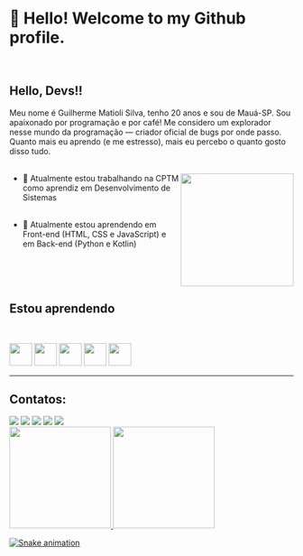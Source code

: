 # 👋 Hello! Welcome to my Github profile.
</br>


## Hello, Devs!!

Meu nome é Guilherme Matioli Silva, tenho 20 anos e sou de Mauá-SP. Sou apaixonado por programação e por café! Me considero um explorador nesse mundo da programação — criador oficial de bugs por onde passo. Quanto mais eu aprendo (e me estresso), mais eu percebo o quanto gosto disso tudo.
</br>
</br>

 <img width="200px" align="right" src="https://i.ibb.co/JRRnkNZr/octocat-1754331032363.png" width="200" heigh="200">


 
- 🔭 Atualmente estou trabalhando na CPTM como aprendiz em Desenvolvimento de Sistemas
  </br>
  </br>
  
- 🌱 Atualmente estou aprendendo em Front-end (HTML, CSS e JavaScript) e em Back-end (Python e Kotlin)
  </br>
  </br>
  
  
  </br>
  </br>
  
## Estou aprendendo
  </br>
  
  <img loading="lazy" src="https://cdn.jsdelivr.net/gh/devicons/devicon@latest/icons/html5/html5-original.svg" width="40" height="40"/> <img loading="lazy" src="https://cdn.jsdelivr.net/gh/devicons/devicon@latest/icons/css3/css3-original.svg" width="40" height="40"/> <img loading="lazy" src="https://cdn.jsdelivr.net/gh/devicons/devicon@latest/icons/javascript/javascript-original.svg" width="40" height="40" />  <img loading="lazy" src="https://cdn.jsdelivr.net/gh/devicons/devicon@latest/icons/python/python-original.svg" width="40" height="40" /> <img loading="lazy" src="https://cdn.jsdelivr.net/gh/devicons/devicon@latest/icons/kotlin/kotlin-original.svg" width="40" height="40" />
          

  ---

## Contatos:
<div>
<a href="https://www.youtube.com/@RunawayGuiga" target="_blank"><img loading="lazy" src="https://img.shields.io/badge/YouTube-FF0000?style=for-the-badge&logo=youtube&logoColor=white" target="_blank"></a>
<a href="https://instagram.com/_gmatioli" target="_blank"><img loading="lazy" src="https://img.shields.io/badge/-Instagram-%23E4405F?style=for-the-badge&logo=instagram&logoColor=white" target="_blank"></a>
<a href="https://www.twitch.tv/RunawayGuiga" target="_blank"><img loading="lazy" src="https://img.shields.io/badge/Twitch-9146FF?style=for-the-badge&logo=twitch&logoColor=white" target="_blank"></a>
<a href = "mailto:guilhermemsbr@gmail.com"><img loading="lazy" src="https://img.shields.io/badge/Gmail-D14836?style=for-the-badge&logo=gmail&logoColor=white" target="_blank"></a>
<a href="https://www.linkedin.com/in/gmatioli" target="_blank"><img loading="lazy" src="https://img.shields.io/badge/-LinkedIn-%230077B5?style=for-the-badge&logo=linkedin&logoColor=white" target="_blank"></a>   
</div>


<div>
<a href="https://github.com/RunawayGuiga">
<img loading="lazy" height="180em" src="https://github-readme-stats.vercel.app/api/top-langs/?username=seu-usuário-aqui&layout=compact&langs_count=7&theme=dracula"/>
<img loading="lazy" height="180em" src="https://github-readme-stats.vercel.app/api?username=seu-usuário-aqui&show_icons=true&theme=dracula&include_all_commits=true&count_private=true"/>
</div>







![Snake animation](https://github.com/seu-usuário-aqui/seu-usuário-aqui/blob/output/github-contribution-grid-snake.svg)

